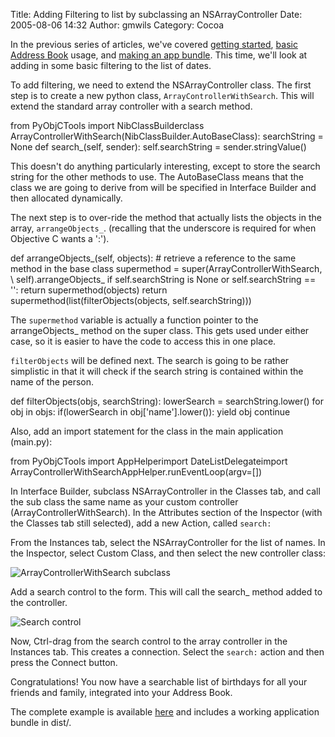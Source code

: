 Title: Adding Filtering to list by subclassing an NSArrayController
Date: 2005-08-06 14:32
Author: gmwils
Category: Cocoa

In the previous series of articles, we've covered [getting started][],
[basic Address Book][] usage, and [making an app bundle][]. This time,
we'll look at adding in some basic filtering to the list of dates.

</p>

To add filtering, we need to extend the NSArrayController class. The
first step is to create a new python class, `ArrayControllerWithSearch`.
This will extend the standard array controller with a search method.

</p>

<p>
    from PyObjCTools import NibClassBuilderclass ArrayControllerWithSearch(NibClassBuilder.AutoBaseClass):    searchString = None    def search_(self, sender):        self.searchString = sender.stringValue()

</p>

This doesn't do anything particularly interesting, except to store the
search string for the other methods to use. The AutoBaseClass means that
the class we are going to derive from will be specified in Interface
Builder and then allocated dynamically.

</p>

The next step is to over-ride the method that actually lists the objects
in the array, `arrangeObjects_`. (recalling that the underscore is
required for when Objective C wants a ':').

</p>

<p>
    def arrangeObjects_(self, objects):    # retrieve a reference to the same method in the base class    supermethod = super(ArrayControllerWithSearch, \        self).arrangeObjects_            if self.searchString is None or self.searchString == '':        return supermethod(objects)    return supermethod(list(filterObjects(objects, self.searchString)))

</p>

The `supermethod` variable is actually a function pointer to the
arrangeObjects\_ method on the super class. This gets used under either
case, so it is easier to have the code to access this in one place.

</p>

`filterObjects` will be defined next. The search is going to be rather
simplistic in that it will check if the search string is contained
within the name of the person.

</p>

<p>
    def filterObjects(objs, searchString):    lowerSearch = searchString.lower()    for obj in objs:        if(lowerSearch in obj['name'].lower()):            yield obj            continue

</p>

Also, add an import statement for the class in the main application
(main.py):

</p>

<p>
    from PyObjCTools import AppHelperimport DateListDelegateimport ArrayControllerWithSearchAppHelper.runEventLoop(argv=[])

</p>

In Interface Builder, subclass NSArrayController in the Classes tab, and
call the sub class the same name as your custom controller
(ArrayControllerWithSearch). In the Attributes section of the Inspector
(with the Classes tab still selected), add a new Action, called
`search:`

</p>

From the Instances tab, select the NSArrayController for the list of
names. In the Inspector, select Custom Class, and then select the new
controller class:

</p>

![ArrayControllerWithSearch subclass][]

Add a search control to the form. This will call the search\_ method
added to the controller.

</p>

![Search control][]

Now, Ctrl-drag from the search control to the array controller in the
Instances tab. This creates a connection. Select the `search:` action
and then press the Connect button.

</p>

Congratulations! You now have a searchable list of birthdays for all
your friends and family, integrated into your Address Book.

</p>

The complete example is available [here][] and includes a working
application bundle in dist/.

</p>

  [getting started]: http://www.pseudofish.com/blog/2005/05/13/part-1-creating-a-basic-cocoabindings-app-with-pyobjc/
  [basic Address Book]: http://www.pseudofish.com/blog/2005/05/24/part-2-using-address-book-and-making-an-app/
  [making an app bundle]: http://www.pseudofish.com/blog/2005/05/29/part-3-using-py2app-to-apple-fy-the-app/
  [ArrayControllerWithSearch subclass]: /illustrations/2005-08SubClass.jpg
  [Search control]: /illustrations/2005-08Search.jpg
  [here]: /files/DateList-1.4.zip
